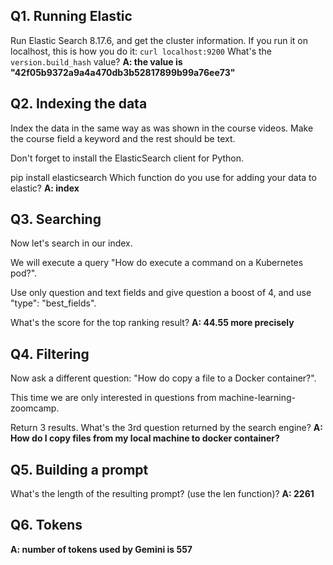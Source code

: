 ## Q1. Running Elastic
Run Elastic Search 8.17.6, and get the cluster information. If you run it on localhost, this is how you do it:
`curl localhost:9200`
What's the `version.build_hash` value?
**A: the value is "42f05b9372a9a4a470db3b52817899b99a76ee73"**

## Q2. Indexing the data
Index the data in the same way as was shown in the course videos. Make the course field a keyword and the rest should be text.

Don't forget to install the ElasticSearch client for Python.

pip install elasticsearch
Which function do you use for adding your data to elastic?
**A: index**

## Q3. Searching
Now let's search in our index.

We will execute a query "How do execute a command on a Kubernetes pod?".

Use only question and text fields and give question a boost of 4, and use "type": "best_fields".

What's the score for the top ranking result?
**A: 44.55 more precisely**

## Q4. Filtering
Now ask a different question: "How do copy a file to a Docker container?".

This time we are only interested in questions from machine-learning-zoomcamp.

Return 3 results. What's the 3rd question returned by the search engine?
**A: How do I copy files from my local machine to docker container?**

## Q5. Building a prompt
What's the length of the resulting prompt? (use the len function)?
**A: 2261**


## Q6. Tokens
**A: number of tokens used by Gemini is 557**